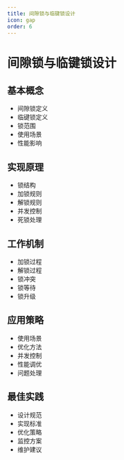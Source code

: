 ```yaml
---
title: 间隙锁与临键锁设计
icon: gap
order: 6
---
```


# 间隙锁与临键锁设计

## 基本概念
- 间隙锁定义
- 临键锁定义
- 锁范围
- 使用场景
- 性能影响

## 实现原理
- 锁结构
- 加锁规则
- 解锁规则
- 并发控制
- 死锁处理

## 工作机制
- 加锁过程
- 解锁过程
- 锁冲突
- 锁等待
- 锁升级

## 应用策略
- 使用场景
- 优化方法
- 并发控制
- 性能调优
- 问题处理

## 最佳实践
- 设计规范
- 实现标准
- 优化策略
- 监控方案
- 维护建议
